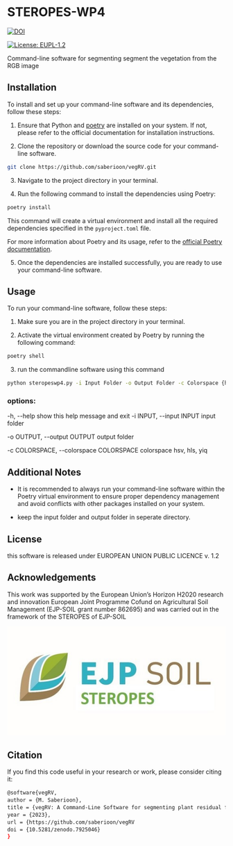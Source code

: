 # STEROPES-WP4
    
[![DOI](https://zenodo.org/badge/DOI/10.5281/zenodo.7925046.svg)](https://doi.org/10.5281/zenodo.7925046)

[![License: EUPL-1.2](https://img.shields.io/badge/License-EUPL%20v1.2-blue.svg)](https://joinup.ec.europa.eu/collection/eupl/eupl-text-eupl-12)

Command-line software for segmenting segment the vegetation from the RGB image

## Installation

To install and set up your command-line software and its dependencies, follow these steps:

1. Ensure that Python and [poetry](https://python-poetry.org/) are installed on your system. If not, please refer to the official documentation for installation instructions.

2. Clone the repository or download the source code for your command-line software.

```bash
git clone https://github.com/saberioon/vegRV.git
```

3. Navigate to the project directory in your terminal.

4. Run the following command to install the dependencies using Poetry:

```bash
poetry install
```


This command will create a virtual environment and install all the required dependencies specified in the `pyproject.toml` file.

For more information about Poetry and its usage, refer to the [official Poetry documentation](https://python-poetry.org/docs/).

5. Once the dependencies are installed successfully, you are ready to use your command-line software.

## Usage

To run your command-line software, follow these steps:

1. Make sure you are in the project directory in your terminal.

2. Activate the virtual environment created by Poetry by running the following command:

```bash
poetry shell
```
3. run the commandline software using this command 

```bash
python steropeswp4.py -i Input Folder -o Output Folder -c Colorspace {hsv, hls, yiq}
```

### options:
  -h, --help            show this help message and exit 
  -i INPUT, --input INPUT   input folder

  -o OUTPUT, --output OUTPUT output folder 

  -c COLORSPACE, --colorspace COLORSPACE  colorspace hsv, hls, yiq 

## Additional Notes

- It is recommended to always run your command-line software within the Poetry virtual environment to ensure proper dependency management and avoid conflicts with other packages installed on your system.

- keep the input folder and output folder in seperate directory.

## License

this software is released under EUROPEAN UNION PUBLIC LICENCE v. 1.2


## Acknowledgements

This work was supported by the European Union’s Horizon H2020 research and innovation European Joint Programme Cofund on Agricultural Soil Management (EJP-SOIL grant number 862695) and was carried out in the framework of the STEROPES of EJP-SOIL

[![SteropesLogo](https://github.com/saberioon/vegRV/blob/main/figs/steropesLogo.jpg)]()


## Citation

If you find this code useful in your research or work, please consider citing it:


```bash
@software{vegRV,
author = {M. Saberioon},
title = {vegRV: A Command-Line Software for segmenting plant residual from RGB images},
year = {2023},
url = {https://github.com/saberioon/vegRV
doi = {10.5281/zenodo.7925046}
}
```